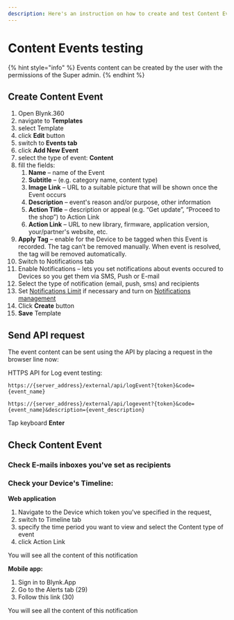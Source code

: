 ```yaml
---
description: Here's an instruction on how to create and test Content Events
---
```


# Content Events testing

{% hint style="info" %}
Events content can be created by the user with the permissions of the Super admin.
{% endhint %}

## Create Content Event

1. Open Blynk.360
2. navigate to **Templates** 
3. select Template
4. click **Edit** button
5. switch to **Events tab**
6. click **Add New Event**
7. select the type of event: **Content**
8. fill the fields:
   1. **Name** – name of the Event
   2. **Subtitle** – \(e.g. category name, content type\)
   3. **Image Link** – URL to a suitable picture that will be shown once the Event occurs 
   4. **Description** – event's reason and/or purpose, other information 
   5. **Action Title** – description or appeal \(e.g. “Get update”, “Proceed to the shop”\) to Action Link
   6. **Action Link** – URL to new library, firmware, application version, your/partner's website, etc.
9. **Apply Tag** – enable for the Device to be tagged when this Event is recorded. The tag can’t be removed manually. When event is resolved, the tag will be removed automatically.
10. Switch to Notifications tab 
11. Enable Notifications – lets you set notifications about events occured to Devices so you get them via SMS, Push or E-mail 
12. Select the type of notification \(email, push, sms\) and recipients
13. Set [Notifications Limit](../web-dashboard/products/events/notification-limit.md) if necessary and turn on [Notifications management](notification-management.md)
14. Click **Create** button 
15. **Save** Template

## **Send API request**

The event content can be sent using the API by placing a request in the browser line now:

HTTPS API for Log event testing:

`https://{server_address}/external/api/logEvent?{token}&code={event_name}`

`https://{server_address}/external/api/logevent?{token}&code={event_name}&description={event_description}`

Tap keyboard **Enter**

## **Check Content Event**

### **Check E-mails inboxes you've set as recipients**

### **Check your Device's Timeline:**

**Web application**

1. Navigate to the Device which token you've specified in the request,
2. switch to Timeline tab 
3. specify the time period you want to view and select the Content type of event 
4. click Action Link 

You will see all the content of this notification 

**Mobile app:**

1. Sign in to Blynk.App
2. Go to the Alerts tab \(29\)
3. Follow this link \(30\)

You will see all the content of this notification


